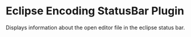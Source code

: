 # Eclipse Encoding StatusBar Plugin
Displays information about the open editor file in the eclipse status bar.
